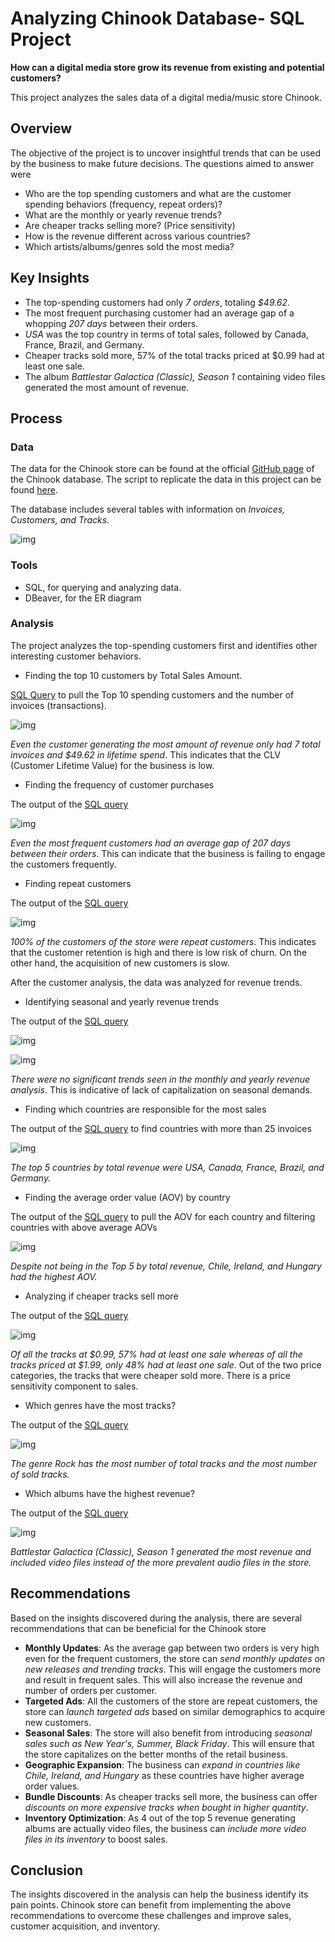 # Analyzing Chinook Database- SQL Project

**How can a digital media store grow its revenue from existing and potential customers?**

This project analyzes the sales data of a digital media/music store Chinook.

## Overview

The objective of the project is to uncover insightful trends that can be used by the business to make future decisions. The questions aimed to answer were

- Who are the top spending customers and what are the customer spending behaviors (frequency, repeat orders)?
- What are the monthly or yearly revenue trends?
- Are cheaper tracks selling more? (Price sensitivity)
- How is the revenue different across various countries?
- Which artists/albums/genres sold the most media?

## Key Insights

- The top-spending customers had only *7 orders*, totaling *$49.62*.
- The most frequent purchasing customer had an average gap of a whopping *207 days* between their orders.
- *USA* was the top country in terms of total sales, followed by Canada, France, Brazil, and Germany.
- Cheaper tracks sold more, 57% of the total tracks priced at $0.99 had at least one sale.
- The album *Battlestar Galactica (Classic), Season 1* containing video files generated the most amount of revenue. 

## Process

### Data

The data for the Chinook store can be found at the official [GitHub page](https://github.com/lerocha/chinook-database/blob/master/ChinookDatabase/DataSources/Chinook_Sqlite.sql) of the Chinook database. The script to replicate the data in this project can be found [here](./create_Chinook_db.sql). 

The database includes several tables with information on *Invoices, Customers, and Tracks*.

![img](https://private-user-images.githubusercontent.com/147944185/448598127-61f09142-66eb-4283-a37e-18422d6a4f54.png?jwt=eyJhbGciOiJIUzI1NiIsInR5cCI6IkpXVCJ9.eyJpc3MiOiJnaXRodWIuY29tIiwiYXVkIjoicmF3LmdpdGh1YnVzZXJjb250ZW50LmNvbSIsImtleSI6ImtleTUiLCJleHAiOjE3NDg0ODg2MjgsIm5iZiI6MTc0ODQ4ODMyOCwicGF0aCI6Ii8xNDc5NDQxODUvNDQ4NTk4MTI3LTYxZjA5MTQyLTY2ZWItNDI4My1hMzdlLTE4NDIyZDZhNGY1NC5wbmc_WC1BbXotQWxnb3JpdGhtPUFXUzQtSE1BQy1TSEEyNTYmWC1BbXotQ3JlZGVudGlhbD1BS0lBVkNPRFlMU0E1M1BRSzRaQSUyRjIwMjUwNTI5JTJGdXMtZWFzdC0xJTJGczMlMkZhd3M0X3JlcXVlc3QmWC1BbXotRGF0ZT0yMDI1MDUyOVQwMzEyMDhaJlgtQW16LUV4cGlyZXM9MzAwJlgtQW16LVNpZ25hdHVyZT05MTgyNTQ5OGI1MmJjNWU3ZmNhZmY2NjI3NTYzNzAzOTkxZGZjMzEzZGQ1MmQ4ZjQzZTQzOTcxYjgyM2E2OTViJlgtQW16LVNpZ25lZEhlYWRlcnM9aG9zdCJ9.gABUYC5ypnAEKMrsMCH7pw91eaZ8gEfVg2IyNhpaJ6w)

### Tools

- SQL, for querying and analyzing data.
- DBeaver, for the ER diagram

### Analysis

The project analyzes the top-spending customers first and identifies other interesting customer behaviors.


- Finding the top 10 customers by Total Sales Amount.

[SQL Query](https://github.com/sbatth/chinook_sql_project/blob/main/customer_analysis.sql#L2-L17) to pull the Top 10 spending customers and the number of invoices (transactions).

![img](https://private-user-images.githubusercontent.com/147944185/448600853-b57b455d-03c3-4175-8288-09f46c513e98.png?jwt=eyJhbGciOiJIUzI1NiIsInR5cCI6IkpXVCJ9.eyJpc3MiOiJnaXRodWIuY29tIiwiYXVkIjoicmF3LmdpdGh1YnVzZXJjb250ZW50LmNvbSIsImtleSI6ImtleTUiLCJleHAiOjE3NDg0ODg2MjksIm5iZiI6MTc0ODQ4ODMyOSwicGF0aCI6Ii8xNDc5NDQxODUvNDQ4NjAwODUzLWI1N2I0NTVkLTAzYzMtNDE3NS04Mjg4LTA5ZjQ2YzUxM2U5OC5wbmc_WC1BbXotQWxnb3JpdGhtPUFXUzQtSE1BQy1TSEEyNTYmWC1BbXotQ3JlZGVudGlhbD1BS0lBVkNPRFlMU0E1M1BRSzRaQSUyRjIwMjUwNTI5JTJGdXMtZWFzdC0xJTJGczMlMkZhd3M0X3JlcXVlc3QmWC1BbXotRGF0ZT0yMDI1MDUyOVQwMzEyMDlaJlgtQW16LUV4cGlyZXM9MzAwJlgtQW16LVNpZ25hdHVyZT1lMzk3OTg3OWNjZTFhZjFhZmIyYTk5NTcwMGU0ZTRlNWI1OGI3NTEzMzkxNmE3NmMyYTNlZjcyN2Q3NDM0MjE3JlgtQW16LVNpZ25lZEhlYWRlcnM9aG9zdCJ9.4hS4ysiivHzpbMpvWDKXV6FVOT61lNL8-3sTriaHURw)

*Even the customer generating the most amount of revenue only had 7 total invoices and $49.62 in lifetime spend*. This indicates that the CLV (Customer Lifetime Value) for the business is low.


- Finding the frequency of customer purchases

The output of the [SQL query](https://github.com/sbatth/chinook_sql_project/blob/main/customer_analysis.sql#L44-L74)

![img](https://private-user-images.githubusercontent.com/147944185/448600860-40a7a203-0f4f-49bf-9cea-86c1129468ca.png?jwt=eyJhbGciOiJIUzI1NiIsInR5cCI6IkpXVCJ9.eyJpc3MiOiJnaXRodWIuY29tIiwiYXVkIjoicmF3LmdpdGh1YnVzZXJjb250ZW50LmNvbSIsImtleSI6ImtleTUiLCJleHAiOjE3NDg0ODg2MjksIm5iZiI6MTc0ODQ4ODMyOSwicGF0aCI6Ii8xNDc5NDQxODUvNDQ4NjAwODYwLTQwYTdhMjAzLTBmNGYtNDliZi05Y2VhLTg2YzExMjk0NjhjYS5wbmc_WC1BbXotQWxnb3JpdGhtPUFXUzQtSE1BQy1TSEEyNTYmWC1BbXotQ3JlZGVudGlhbD1BS0lBVkNPRFlMU0E1M1BRSzRaQSUyRjIwMjUwNTI5JTJGdXMtZWFzdC0xJTJGczMlMkZhd3M0X3JlcXVlc3QmWC1BbXotRGF0ZT0yMDI1MDUyOVQwMzEyMDlaJlgtQW16LUV4cGlyZXM9MzAwJlgtQW16LVNpZ25hdHVyZT1mMWZlYWI1MGEyOTM2MDVlY2MxN2IyNTI1MGYzZWFlZGZiMzRiN2Y4Mzg1MDY2ODY0Njg2NWNiYjc4YTFlOGI0JlgtQW16LVNpZ25lZEhlYWRlcnM9aG9zdCJ9.RPo_P-X8XR3JJhvgUHNscuvdS_xGrEg2jQDrDNFh0Gc)

*Even the most frequent customers had an average gap of 207 days between their orders*. This can indicate that the business is failing to engage the customers frequently.


- Finding repeat customers

The output of the [SQL query](https://github.com/sbatth/chinook_sql_project/blob/main/customer_analysis.sql#L78-L103)

![img](https://private-user-images.githubusercontent.com/147944185/448600859-a6b0b1b1-45b6-484c-aa2c-d0ba207ae163.png?jwt=eyJhbGciOiJIUzI1NiIsInR5cCI6IkpXVCJ9.eyJpc3MiOiJnaXRodWIuY29tIiwiYXVkIjoicmF3LmdpdGh1YnVzZXJjb250ZW50LmNvbSIsImtleSI6ImtleTUiLCJleHAiOjE3NDg0ODg2MjksIm5iZiI6MTc0ODQ4ODMyOSwicGF0aCI6Ii8xNDc5NDQxODUvNDQ4NjAwODU5LWE2YjBiMWIxLTQ1YjYtNDg0Yy1hYTJjLWQwYmEyMDdhZTE2My5wbmc_WC1BbXotQWxnb3JpdGhtPUFXUzQtSE1BQy1TSEEyNTYmWC1BbXotQ3JlZGVudGlhbD1BS0lBVkNPRFlMU0E1M1BRSzRaQSUyRjIwMjUwNTI5JTJGdXMtZWFzdC0xJTJGczMlMkZhd3M0X3JlcXVlc3QmWC1BbXotRGF0ZT0yMDI1MDUyOVQwMzEyMDlaJlgtQW16LUV4cGlyZXM9MzAwJlgtQW16LVNpZ25hdHVyZT05ZGY3ZjA4NTNkY2UxODE4MDVhMDlhOTQzNjU4MjE0ZjI0OTg5MWViNWUxMzViMzI2MmU0N2MyNjlhYmFjZGFlJlgtQW16LVNpZ25lZEhlYWRlcnM9aG9zdCJ9.1r_ALfLhg8y6GpHbE17jqCAGYcrxuVR_nWuSW75Ot6E)

*100% of the customers of the store were repeat customers*. This indicates that the customer retention is high and there is low risk of churn. On the other hand, the acquisition of new customers is slow.


After the customer analysis, the data was analyzed for revenue trends.


- Identifying seasonal and yearly revenue trends

The output of the [SQL query](https://github.com/sbatth/chinook_sql_project/blob/main/revenue_trends.sql#L1-L22)

![img](https://private-user-images.githubusercontent.com/147944185/448600861-b7c790c4-f5fb-413e-a676-4e62f8e80a28.png?jwt=eyJhbGciOiJIUzI1NiIsInR5cCI6IkpXVCJ9.eyJpc3MiOiJnaXRodWIuY29tIiwiYXVkIjoicmF3LmdpdGh1YnVzZXJjb250ZW50LmNvbSIsImtleSI6ImtleTUiLCJleHAiOjE3NDg0ODg2MjksIm5iZiI6MTc0ODQ4ODMyOSwicGF0aCI6Ii8xNDc5NDQxODUvNDQ4NjAwODYxLWI3Yzc5MGM0LWY1ZmItNDEzZS1hNjc2LTRlNjJmOGU4MGEyOC5wbmc_WC1BbXotQWxnb3JpdGhtPUFXUzQtSE1BQy1TSEEyNTYmWC1BbXotQ3JlZGVudGlhbD1BS0lBVkNPRFlMU0E1M1BRSzRaQSUyRjIwMjUwNTI5JTJGdXMtZWFzdC0xJTJGczMlMkZhd3M0X3JlcXVlc3QmWC1BbXotRGF0ZT0yMDI1MDUyOVQwMzEyMDlaJlgtQW16LUV4cGlyZXM9MzAwJlgtQW16LVNpZ25hdHVyZT1hZGQ0Yzc0ZDFlNzRiMmQ3YjczOTBiOTcwZDFmNDRiNzhiNTRiZGYzZTM1ZjM3MWE1M2QyZjRiNDdjNTYwMjNkJlgtQW16LVNpZ25lZEhlYWRlcnM9aG9zdCJ9.tjaZuV0y4ypR_RWEOwQ8PmkfJFZGJ3wUPKBd0jKv9cU)

![img](https://private-user-images.githubusercontent.com/147944185/448600852-678c86d1-73c3-4b5f-bf81-7718f0c9fd9e.png?jwt=eyJhbGciOiJIUzI1NiIsInR5cCI6IkpXVCJ9.eyJpc3MiOiJnaXRodWIuY29tIiwiYXVkIjoicmF3LmdpdGh1YnVzZXJjb250ZW50LmNvbSIsImtleSI6ImtleTUiLCJleHAiOjE3NDg0ODg2MjksIm5iZiI6MTc0ODQ4ODMyOSwicGF0aCI6Ii8xNDc5NDQxODUvNDQ4NjAwODUyLTY3OGM4NmQxLTczYzMtNGI1Zi1iZjgxLTc3MThmMGM5ZmQ5ZS5wbmc_WC1BbXotQWxnb3JpdGhtPUFXUzQtSE1BQy1TSEEyNTYmWC1BbXotQ3JlZGVudGlhbD1BS0lBVkNPRFlMU0E1M1BRSzRaQSUyRjIwMjUwNTI5JTJGdXMtZWFzdC0xJTJGczMlMkZhd3M0X3JlcXVlc3QmWC1BbXotRGF0ZT0yMDI1MDUyOVQwMzEyMDlaJlgtQW16LUV4cGlyZXM9MzAwJlgtQW16LVNpZ25hdHVyZT0wNGY3ZWI1MmQ2ZDM4N2EzYzMxYTdhZjZlNTBhNmQyMjc4NGY4MGQ4YzI4NWE1ZjExOTVjMGE3MTM4OGVmZWJiJlgtQW16LVNpZ25lZEhlYWRlcnM9aG9zdCJ9.AF4qYcItPObzqvZPloNQqVMHltGQM66mKg-excGJFNE)

*There were no significant trends seen in the monthly and yearly revenue analysis*. This is indicative of lack of capitalization on seasonal demands.


- Finding which countries are responsible for the most sales

The output of the [SQL query](https://github.com/sbatth/chinook_sql_project/blob/main/revenue_trends.sql#L25-L41) to find countries with more than 25 invoices

![img](https://private-user-images.githubusercontent.com/147944185/448600855-178441d6-27aa-4fb2-a5fc-5fca22a5459b.png?jwt=eyJhbGciOiJIUzI1NiIsInR5cCI6IkpXVCJ9.eyJpc3MiOiJnaXRodWIuY29tIiwiYXVkIjoicmF3LmdpdGh1YnVzZXJjb250ZW50LmNvbSIsImtleSI6ImtleTUiLCJleHAiOjE3NDg0ODg2MjksIm5iZiI6MTc0ODQ4ODMyOSwicGF0aCI6Ii8xNDc5NDQxODUvNDQ4NjAwODU1LTE3ODQ0MWQ2LTI3YWEtNGZiMi1hNWZjLTVmY2EyMmE1NDU5Yi5wbmc_WC1BbXotQWxnb3JpdGhtPUFXUzQtSE1BQy1TSEEyNTYmWC1BbXotQ3JlZGVudGlhbD1BS0lBVkNPRFlMU0E1M1BRSzRaQSUyRjIwMjUwNTI5JTJGdXMtZWFzdC0xJTJGczMlMkZhd3M0X3JlcXVlc3QmWC1BbXotRGF0ZT0yMDI1MDUyOVQwMzEyMDlaJlgtQW16LUV4cGlyZXM9MzAwJlgtQW16LVNpZ25hdHVyZT0wNDYxMTQ0ODljNGY3MTE3NjhiODI0NjE2NmI1MmJkYmYwY2I1ZTY3YTFhNDU5Mzg1ZjNhMDg5MTY3ZGMyYzBiJlgtQW16LVNpZ25lZEhlYWRlcnM9aG9zdCJ9.8JYCQesCnGiKyO7P_UHVS73rHtadrxbWi1iDLg8gvFE)

*The top 5 countries by total revenue were USA, Canada, France, Brazil, and Germany.*


- Finding the average order value (AOV) by country

The output of the [SQL query](https://github.com/sbatth/chinook_sql_project/blob/main/revenue_trends.sql#L44-L61) to pull the AOV for each country and filtering countries with above average AOVs

![img](https://private-user-images.githubusercontent.com/147944185/448600854-36081a0e-a897-484b-9685-88acf7ada4b6.png?jwt=eyJhbGciOiJIUzI1NiIsInR5cCI6IkpXVCJ9.eyJpc3MiOiJnaXRodWIuY29tIiwiYXVkIjoicmF3LmdpdGh1YnVzZXJjb250ZW50LmNvbSIsImtleSI6ImtleTUiLCJleHAiOjE3NDg0ODg4ODAsIm5iZiI6MTc0ODQ4ODU4MCwicGF0aCI6Ii8xNDc5NDQxODUvNDQ4NjAwODU0LTM2MDgxYTBlLWE4OTctNDg0Yi05Njg1LTg4YWNmN2FkYTRiNi5wbmc_WC1BbXotQWxnb3JpdGhtPUFXUzQtSE1BQy1TSEEyNTYmWC1BbXotQ3JlZGVudGlhbD1BS0lBVkNPRFlMU0E1M1BRSzRaQSUyRjIwMjUwNTI5JTJGdXMtZWFzdC0xJTJGczMlMkZhd3M0X3JlcXVlc3QmWC1BbXotRGF0ZT0yMDI1MDUyOVQwMzE2MjBaJlgtQW16LUV4cGlyZXM9MzAwJlgtQW16LVNpZ25hdHVyZT1hNjE2MGNlNmYyZDBkMTdiYTM3YjY4OGRkMmJmOGYzNjY1NWIxNWZhOWY5YzEwZmFkMmVjZTlhZDg2ZGZkNGExJlgtQW16LVNpZ25lZEhlYWRlcnM9aG9zdCJ9.xq1pzNk_7s7mMvzYbjyroEatEmdkv5ZN9W5nhM8fNIw)

*Despite not being in the Top 5 by total revenue, Chile, Ireland, and Hungary had the highest AOV.*


- Analyzing if cheaper tracks sell more

The output of the [SQL query](https://github.com/sbatth/chinook_sql_project/blob/main/revenue_trends.sql#L64-L98)

![img](https://private-user-images.githubusercontent.com/147944185/448600856-add4bb95-5161-4c73-8801-42f99d330ff6.png?jwt=eyJhbGciOiJIUzI1NiIsInR5cCI6IkpXVCJ9.eyJpc3MiOiJnaXRodWIuY29tIiwiYXVkIjoicmF3LmdpdGh1YnVzZXJjb250ZW50LmNvbSIsImtleSI6ImtleTUiLCJleHAiOjE3NDg0ODg4ODAsIm5iZiI6MTc0ODQ4ODU4MCwicGF0aCI6Ii8xNDc5NDQxODUvNDQ4NjAwODU2LWFkZDRiYjk1LTUxNjEtNGM3My04ODAxLTQyZjk5ZDMzMGZmNi5wbmc_WC1BbXotQWxnb3JpdGhtPUFXUzQtSE1BQy1TSEEyNTYmWC1BbXotQ3JlZGVudGlhbD1BS0lBVkNPRFlMU0E1M1BRSzRaQSUyRjIwMjUwNTI5JTJGdXMtZWFzdC0xJTJGczMlMkZhd3M0X3JlcXVlc3QmWC1BbXotRGF0ZT0yMDI1MDUyOVQwMzE2MjBaJlgtQW16LUV4cGlyZXM9MzAwJlgtQW16LVNpZ25hdHVyZT00NTI5NGRhMzljYWNkYmIzOTBjY2NiNDk5MWQ3NzYzYmRiM2JlNGQ5YzcxNWY3YzRkZGQwYWQxZjM2ZmIyMzIxJlgtQW16LVNpZ25lZEhlYWRlcnM9aG9zdCJ9.X0Y_NT6MiwcnBXIMvIwpcvg1GhnS8pVJ7D1-qu1_2Rg)

*Of all the tracks at $0.99, 57% had at least one sale whereas of all the tracks priced at $1.99, only 48% had at least one sale*. Out of the two price categories, the tracks that were cheaper sold more. There is a price sensitivity component to sales.


- Which genres have the most tracks?

The output of the [SQL query](https://github.com/sbatth/chinook_sql_project/blob/main/other_trends.sql#L58-L93)

![img](https://private-user-images.githubusercontent.com/147944185/448600862-0fa83e73-8da6-4f24-9b0b-4ed5fbe8b282.png?jwt=eyJhbGciOiJIUzI1NiIsInR5cCI6IkpXVCJ9.eyJpc3MiOiJnaXRodWIuY29tIiwiYXVkIjoicmF3LmdpdGh1YnVzZXJjb250ZW50LmNvbSIsImtleSI6ImtleTUiLCJleHAiOjE3NDg0ODg4ODAsIm5iZiI6MTc0ODQ4ODU4MCwicGF0aCI6Ii8xNDc5NDQxODUvNDQ4NjAwODYyLTBmYTgzZTczLThkYTYtNGYyNC05YjBiLTRlZDVmYmU4YjI4Mi5wbmc_WC1BbXotQWxnb3JpdGhtPUFXUzQtSE1BQy1TSEEyNTYmWC1BbXotQ3JlZGVudGlhbD1BS0lBVkNPRFlMU0E1M1BRSzRaQSUyRjIwMjUwNTI5JTJGdXMtZWFzdC0xJTJGczMlMkZhd3M0X3JlcXVlc3QmWC1BbXotRGF0ZT0yMDI1MDUyOVQwMzE2MjBaJlgtQW16LUV4cGlyZXM9MzAwJlgtQW16LVNpZ25hdHVyZT02NmZmY2E3MDM4YWU4MjM0YThiZmJkNzlkYjc0NzRlZGUzODZhYTczMGFlNTFkNjczNDcwZmVlMzI1ZmU2OTc1JlgtQW16LVNpZ25lZEhlYWRlcnM9aG9zdCJ9.ypHBPwM7aby3eiu7SKpeSmcssQ9F1tUmRbSiq5oZv3k)

*The genre Rock has the most number of total tracks and the most number of sold tracks.*


- Which albums have the highest revenue?

The output of the [SQL query](https://github.com/sbatth/chinook_sql_project/blob/main/other_trends.sql#L96-L113)

![img](https://private-user-images.githubusercontent.com/147944185/448600858-ceb328b7-73fd-4b5d-9801-a62a748473e8.png?jwt=eyJhbGciOiJIUzI1NiIsInR5cCI6IkpXVCJ9.eyJpc3MiOiJnaXRodWIuY29tIiwiYXVkIjoicmF3LmdpdGh1YnVzZXJjb250ZW50LmNvbSIsImtleSI6ImtleTUiLCJleHAiOjE3NDg0ODg4ODAsIm5iZiI6MTc0ODQ4ODU4MCwicGF0aCI6Ii8xNDc5NDQxODUvNDQ4NjAwODU4LWNlYjMyOGI3LTczZmQtNGI1ZC05ODAxLWE2MmE3NDg0NzNlOC5wbmc_WC1BbXotQWxnb3JpdGhtPUFXUzQtSE1BQy1TSEEyNTYmWC1BbXotQ3JlZGVudGlhbD1BS0lBVkNPRFlMU0E1M1BRSzRaQSUyRjIwMjUwNTI5JTJGdXMtZWFzdC0xJTJGczMlMkZhd3M0X3JlcXVlc3QmWC1BbXotRGF0ZT0yMDI1MDUyOVQwMzE2MjBaJlgtQW16LUV4cGlyZXM9MzAwJlgtQW16LVNpZ25hdHVyZT0yNGI4ZWZmMTc4ZDM3NTk1Y2JlMjFmYzczZGQzMWJjNmI3MGYzZWNjYTRiNWY4M2ZmYzI0ZDY5OTZmMTI5Zjk4JlgtQW16LVNpZ25lZEhlYWRlcnM9aG9zdCJ9.7bvKnQq-xX7qjqQv-mi-bXOfHYagakDIeBODpNbW314)

*Battlestar Galactica (Classic), Season 1 generated the most revenue and included video files instead of the more prevalent audio files in the store.*


## Recommendations

Based on the insights discovered during the analysis, there are several recommendations that can be beneficial for the Chinook store

- **Monthly Updates**: As the average gap between two orders is very high even for the frequent customers, the store can *send monthly updates on new releases and trending tracks*. This will engage the customers more and result in frequent sales. This will also increase the revenue and number of orders per customer.
- **Targeted Ads**: All the customers of the store are repeat customers, the store can *launch targeted ads* based on similar demographics to acquire new customers.
- **Seasonal Sales**: The store will also benefit from introducing *seasonal sales such as New Year's, Summer, Black Friday*. This will ensure that the store capitalizes on the better months of the retail business.
- **Geographic Expansion**: The business can *expand in countries like Chile, Ireland, and Hungary* as these countries have higher average order values.
- **Bundle Discounts**: As cheaper tracks sell more, the business can offer *discounts on more expensive tracks when bought in higher quantity*.
- **Inventory Optimization**: As 4 out of the top 5 revenue generating albums are actually video files, the business can *include more video files in its inventory* to boost sales.


## Conclusion

The insights discovered in the analysis can help the business identify its pain points. Chinook store can benefit from implementing the above recommendations to overcome these challenges and improve sales, customer acquisition, and inventory. 
